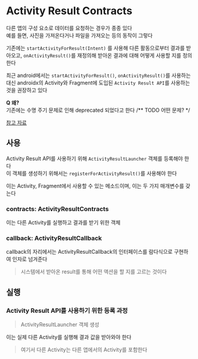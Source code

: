# Activity Result Contracts

다른 앱의 구성 요소로 데이터를 요청하는 경우가 종종 있다        
예를 들면, 사진을 가져온다거나 파일을 가져오는 등의 동작이 그렇다

기존에는 `startActivityForResult(Intent)` 를 사용해 다른 활동으로부터 결과를 받아오고, `onActivityResult()`를 재정의해 받아온 결과에 대해 어떻게 사용할 지를 정의한다

최근 android에서는 `startActivityForResult()`, `onActivityResult()`를 사용하는 대신 androidx의 Activity와 Fragment에 도입된 `Activity Result API`를 사용하는 것을 권장하고 있다


**Q 왜?**       
기존에는 수명 주기 문제로 인해 deprecated 되었다고 한다
/** TODO 어떤 문제? */

[참고 자료](https://developer.android.com/training/basics/intents/result?hl=ko)

## 사용
Activity Result API를 사용하기 위해 `ActivityResultLauncher` 객체를 등록해야 한다       
이 객체를 생성하기 위해서는 `registerForActivityResult()`를 사용해야 한다       

이는 Activity, Fragment에서 사용할 수 있는 메소드이며, 이는 두 가지 매개변수를 갖는다       

### contracts: ActivityResultContracts
이는 다른 Activity를 실행하고 결과를 받기 위한 객체

### callback: ActivityResultCallback
callback의 자리에서는 ActivityResultCallback의 인터페이스를 람다식으로 구현하여 인자로 넘겨준다

> 시스템에서 받아온 result를 통해 어떤 액션을 할 지를 고르는 것이다

## 실행
### Activity Result API를 사용하기 위한 등록 과정
> ActivityResultLauncher 객체 생성

이는 실제 다른 Activity를 실행해 결과 값을 받아와야 한다
> 여기서 다른 Activity는 다른 앱에서의 Activity를 포함한다